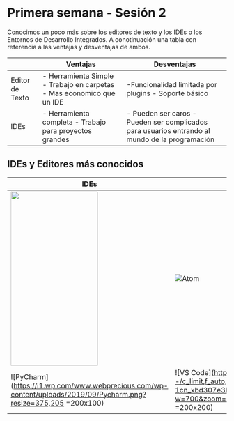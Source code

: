 # Primera semana - Sesión 2

Conocimos un poco más sobre los editores de texto y los IDEs o los Entornos de Desarrollo Integrados. A conotinuación una tabla con referencia a las ventajas y desventajas de ambos.

|                |Ventajas                       |Desventajas                  |
|----------------|-------------------------------|-----------------------------|
|Editor de Texto |- Herramienta Simple - Trabajo en carpetas - Mas economico que un IDE            | -Funcionalidad limitada por plugins - Soporte básico            |
|IDEs            |- Herramienta completa - Trabajo para proyectos grandes         |- Pueden ser caros - Pueden ser complicados para usuarios entrando al mundo de la programación       |

## IDEs y Editores más conocidos
|IDEs                       |Editores                  |
|-------------------------------|-----------------------------|
|<img src="https://www.abd.es/wp-content/uploads/2018/07/principal.jpg?resize=375,205" width="200" height="400"/>  |![Atom](https://encrypted-tbn0.gstatic.com/images?q=tbn:ANd9GcS2fcq_z70JhvoYvd3LpwmtPKsVImnYpNDM-_oo6TQlKZ01Pk_h&usqp=CAU)         |
|![PyCharm](https://i1.wp.com/www.webprecious.com/wp-content/uploads/2019/09/Pycharm.png?resize=375,205 =200x100)    |![VS Code](https://res.cloudinary.com/practicaldev/image/fetch/s--LiYXrus5--/c_limit,f_auto,fl_progressive,q_auto,w_880/https://code4coders.files.wordpress.com/2019/05/008ce-1cn_xbd307e3lobhk511qqg.png?w=700&zoom=2%2522%2520Logo%2520Title%2520Text%25201%2522?resize=375,205 =200x200)    |